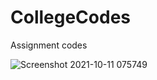 # CollegeCodes
Assignment codes

![Screenshot 2021-10-11 075749](https://user-images.githubusercontent.com/72183261/136724953-6ab91f5b-a73f-4106-a206-5da0cb58d2c8.png)
